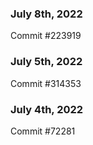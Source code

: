 ### July 8th, 2022

Commit #223919

### July 5th, 2022

Commit #314353


### July 4th, 2022

Commit #72281
